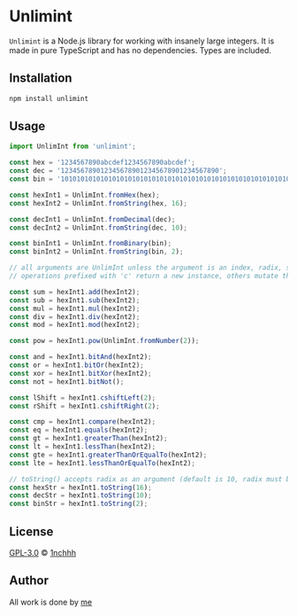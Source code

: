 # Unlimint

`Unlimint` is a Node.js library for working with insanely large integers. It is made in pure TypeScript and has no dependencies. Types are included.

## Installation

```bash
npm install unlimint
```

## Usage

```typescript
import UnlimInt from 'unlimint';

const hex = '1234567890abcdef1234567890abcdef';
const dec = '1234567890123456789012345678901234567890';
const bin = '1010101010101010101010101010101010101010101010101010101010101010';

const hexInt1 = UnlimInt.fromHex(hex);
const hexInt2 = UnlimInt.fromString(hex, 16);

const decInt1 = UnlimInt.fromDecimal(dec);
const decInt2 = UnlimInt.fromString(dec, 10);

const binInt1 = UnlimInt.fromBinary(bin);
const binInt2 = UnlimInt.fromString(bin, 2);

// all arguments are UnlimInt unless the argument is an index, radix, string, or shift
// operations prefixed with 'c' return a new instance, others mutate the instance and return it

const sum = hexInt1.add(hexInt2);
const sub = hexInt1.sub(hexInt2);
const mul = hexInt1.mul(hexInt2);
const div = hexInt1.div(hexInt2);
const mod = hexInt1.mod(hexInt2);

const pow = hexInt1.pow(UnlimInt.fromNumber(2));

const and = hexInt1.bitAnd(hexInt2);
const or = hexInt1.bitOr(hexInt2);
const xor = hexInt1.bitXor(hexInt2);
const not = hexInt1.bitNot();

const lShift = hexInt1.cshiftLeft(2);
const rShift = hexInt1.cshiftRight(2);

const cmp = hexInt1.compare(hexInt2);
const eq = hexInt1.equals(hexInt2);
const gt = hexInt1.greaterThan(hexInt2);
const lt = hexInt1.lessThan(hexInt2);
const gte = hexInt1.greaterThanOrEqualTo(hexInt2);
const lte = hexInt1.lessThanOrEqualTo(hexInt2);

// toString() accepts radix as an argument (default is 10, radix must be between 2 and 36)
const hexStr = hexInt1.toString(16);
const decStr = hexInt1.toString(10);
const binStr = hexInt1.toString(2);
```

## License

[GPL-3.0](https://choosealicense.com/licenses/gpl-3.0/) © [1nchhh](https://github.com/1nchhh)

## Author

All work is done by [me](https://github.com/1nchhh)
